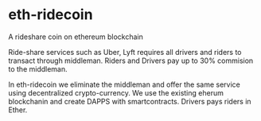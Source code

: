 # eth-ridecoin
A rideshare coin on ethereum blockchain 


Ride-share services such as Uber, Lyft requires all drivers and riders to transact through middleman.
Riders and Drivers pay up to 30% commision to the middleman.

In eth-ridecoin we eliminate the middleman and offer the same service using decentralized crypto-currency.
We use the existing eherum blockchanin and create DAPPS with smartcontracts. Drivers pays riders in Ether.
